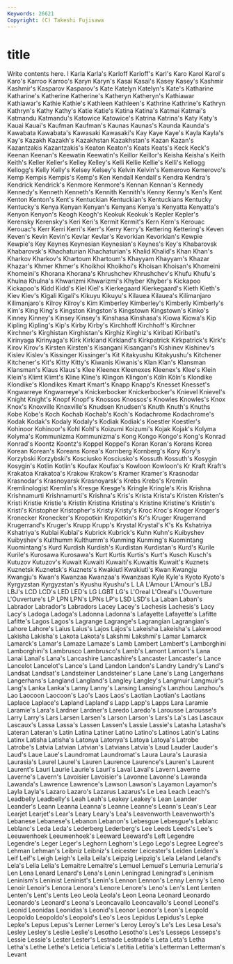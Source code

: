 ```yaml
---
Keywords: 26621 
Copyright: (C) Takeshi Fujisawa
---
```


# title

Write contents here.
l Karla Karla's Karloff Karloff's Karl's
Karo Karol Karol's Karo's Karroo Karroo's Karyn Karyn's Kasai Kasai's
Kasey Kasey's Kashmir Kashmir's Kasparov Kasparov's Kate Katelyn Katelyn's Kate's
Katharine Katharine's Katherine Katherine's Katheryn Katheryn's Kathiawar Kathiawar's Kathie Kathie's
Kathleen Kathleen's Kathrine Kathrine's Kathryn Kathryn's Kathy Kathy's Katie Katie's
Katina Katina's Katmai Katmai's Katmandu Katmandu's Katowice Katowice's Katrina Katrina's
Katy Katy's Kauai Kauai's Kaufman Kaufman's Kaunas Kaunas's Kaunda Kaunda's
Kawabata Kawabata's Kawasaki Kawasaki's Kay Kaye Kaye's Kayla Kayla's Kay's
Kazakh Kazakh's Kazakhstan Kazakhstan's Kazan Kazan's Kazantzakis Kazantzakis's Keaton Keaton's
Keats Keats's Keck Keck's Keenan Keenan's Keewatin Keewatin's Keillor Keillor's
Keisha Keisha's Keith Keith's Keller Keller's Kelley Kelley's Kelli Kellie
Kellie's Kelli's Kellogg Kellogg's Kelly Kelly's Kelsey Kelsey's Kelvin Kelvin's
Kemerovo Kemerovo's Kemp Kempis Kempis's Kemp's Ken Kendall Kendall's Kendra
Kendra's Kendrick Kendrick's Kenmore Kenmore's Kennan Kennan's Kennedy Kennedy's Kenneth
Kenneth's Kennith Kennith's Kenny Kenny's Ken's Kent Kenton Kenton's Kent's
Kentuckian Kentuckian's Kentuckians Kentucky Kentucky's Kenya Kenyan Kenyan's Kenyans Kenya's
Kenyatta Kenyatta's Kenyon Kenyon's Keogh Keogh's Keokuk Keokuk's Kepler Kepler's
Kerensky Kerensky's Keri Keri's Kermit Kermit's Kern Kern's Kerouac Kerouac's
Kerr Kerri Kerri's Kerr's Kerry Kerry's Kettering Kettering's Keven Keven's
Kevin Kevin's Kevlar Kevlar's Kevorkian Kevorkian's Kewpie Kewpie's Key Keynes
Keynesian Keynesian's Keynes's Key's Khabarovsk Khabarovsk's Khachaturian Khachaturian's Khalid Khalid's
Khan Khan's Kharkov Kharkov's Khartoum Khartoum's Khayyam Khayyam's Khazar Khazar's
Khmer Khmer's Khoikhoi Khoikhoi's Khoisan Khoisan's Khomeini Khomeini's Khorana Khorana's
Khrushchev Khrushchev's Khufu Khufu's Khulna Khulna's Khwarizmi Khwarizmi's Khyber Khyber's
Kickapoo Kickapoo's Kidd Kidd's Kiel Kiel's Kierkegaard Kierkegaard's Kieth Kieth's
Kiev Kiev's Kigali Kigali's Kikuyu Kikuyu's Kilauea Kilauea's Kilimanjaro Kilimanjaro's
Kilroy Kilroy's Kim Kimberley Kimberley's Kimberly Kimberly's Kim's King King's
Kingston Kingston's Kingstown Kingstown's Kinko's Kinney Kinney's Kinsey Kinsey's Kinshasa
Kinshasa's Kiowa Kiowa's Kip Kipling Kipling's Kip's Kirby Kirby's Kirchhoff
Kirchhoff's Kirchner Kirchner's Kirghistan Kirghistan's Kirghiz Kirghiz's Kiribati Kiribati's Kirinyaga
Kirinyaga's Kirk Kirkland Kirkland's Kirkpatrick Kirkpatrick's Kirk's Kirov Kirov's Kirsten
Kirsten's Kisangani Kisangani's Kishinev Kishinev's Kislev Kislev's Kissinger Kissinger's Kit
Kitakyushu Kitakyushu's Kitchener Kitchener's Kit's Kitty Kitty's Kiwanis Kiwanis's Klan
Klan's Klansman Klansman's Klaus Klaus's Klee Kleenex Kleenexes Kleenex's Klee's
Klein Klein's Klimt Klimt's Kline Kline's Klingon Klingon's Köln Köln's
Klondike Klondike's Klondikes Kmart Kmart's Knapp Knapp's Knesset Knesset's Kngwarreye
Kngwarreye's Knickerbocker Knickerbocker's Knievel Knievel's Knight Knight's Knopf Knopf's Knossos
Knossos's Knowles Knowles's Knox Knox's Knoxville Knoxville's Knudsen Knudsen's Knuth
Knuth's Knuths Kobe Kobe's Koch Kochab Kochab's Koch's Kodachrome Kodachrome's
Kodak Kodak's Kodaly Kodaly's Kodiak Kodiak's Koestler Koestler's Kohinoor Kohinoor's
Kohl Kohl's Koizumi Koizumi's Kojak Kojak's Kolyma Kolyma's Kommunizma Kommunizma's
Kong Kongo Kongo's Kong's Konrad Konrad's Koontz Koontz's Koppel Koppel's
Koran Koran's Korans Korea Korean Korean's Koreans Korea's Kornberg Kornberg's
Kory Kory's Korzybski Korzybski's Kosciusko Kosciusko's Kossuth Kossuth's Kosygin Kosygin's
Kotlin Kotlin's Koufax Koufax's Kowloon Kowloon's Kr Kraft Kraft's Krakatoa
Krakatoa's Krakow Krakow's Kramer Kramer's Krasnodar Krasnodar's Krasnoyarsk Krasnoyarsk's Krebs
Krebs's Kremlin Kremlinologist Kremlin's Kresge Kresge's Kringle Kringle's Kris Krishna
Krishnamurti Krishnamurti's Krishna's Kris's Krista Krista's Kristen Kristen's Kristi Kristie
Kristie's Kristin Kristina Kristina's Kristine Kristine's Kristin's Kristi's Kristopher Kristopher's
Kristy Kristy's Kroc Kroc's Kroger Kroger's Kronecker Kronecker's Kropotkin Kropotkin's
Kr's Kruger Krugerrand Krugerrand's Kruger's Krupp Krupp's Krystal Krystal's K's
Ks Kshatriya Kshatriya's Kublai Kublai's Kubrick Kubrick's Kuhn Kuhn's Kuibyshev
Kuibyshev's Kulthumm Kulthumm's Kunming Kunming's Kuomintang Kuomintang's Kurd Kurdish Kurdish's
Kurdistan Kurdistan's Kurd's Kurile Kurile's Kurosawa Kurosawa's Kurt Kurtis Kurtis's
Kurt's Kusch Kusch's Kutuzov Kutuzov's Kuwait Kuwaiti Kuwaiti's Kuwaitis Kuwait's
Kuznets Kuznetsk Kuznetsk's Kuznets's Kwakiutl Kwakiutl's Kwan Kwangju Kwangju's Kwan's
Kwanzaa Kwanzaa's Kwanzaas Kyle Kyle's Kyoto Kyoto's Kyrgyzstan Kyrgyzstan's Kyushu
Kyushu's L LA L'Amour L'Amour's LBJ LBJ's LCD LCD's LED
LED's LG LGBT LG's L'Oreal L'Oreal's L'Ouverture L'Ouverture's LP LPN
LPN's LPNs LP's LSD LSD's La Laban Laban's Labrador Labrador's
Labradors Lacey Lacey's Lachesis Lachesis's Lacy Lacy's Ladoga Ladoga's Ladonna
Ladonna's Lafayette Lafayette's Lafitte Lafitte's Lagos Lagos's Lagrange Lagrange's Lagrangian
Lagrangian's Lahore Lahore's Laius Laius's Lajos Lajos's Lakeisha Lakeisha's Lakewood
Lakisha Lakisha's Lakota Lakota's Lakshmi Lakshmi's Lamar Lamarck Lamarck's Lamar's
Lamaze Lamaze's Lamb Lambert Lambert's Lamborghini Lamborghini's Lambrusco Lambrusco's Lamb's
Lamont Lamont's Lana Lanai Lanai's Lana's Lancashire Lancashire's Lancaster Lancaster's
Lance Lancelot Lancelot's Lance's Land Landon Landon's Landry Landry's Land's
Landsat Landsat's Landsteiner Landsteiner's Lane Lane's Lang Langerhans Langerhans's Langland
Langland's Langley Langley's Langmuir Langmuir's Lang's Lanka Lanka's Lanny Lanny's
Lansing Lansing's Lanzhou Lanzhou's Lao Laocoon Laocoon's Lao's Laos Laos's
Laotian Laotian's Laotians Laplace Laplace's Lapland Lapland's Lapp Lapp's Lapps
Lara Laramie Laramie's Lara's Lardner Lardner's Laredo Laredo's Larousse Larousse's
Larry Larry's Lars Larsen Larsen's Larson Larson's Lars's La's Las
Lascaux Lascaux's Lassa Lassa's Lassen Lassen's Lassie Lassie's Latasha Latasha's
Lateran Lateran's Latin Latina Latiner Latino Latino's Latinos Latin's Latins
Latinx Latisha Latisha's Latonya Latonya's Latoya Latoya's Latrobe Latrobe's Latvia
Latvian Latvian's Latvians Latvia's Laud Lauder Lauder's Laud's Laue Laue's
Laundromat Laundromat's Laura Laura's Laurasia Laurasia's Laurel Laurel's Lauren Laurence
Laurence's Lauren's Laurent Laurent's Lauri Laurie Laurie's Lauri's Laval Laval's
Lavern Laverne Laverne's Lavern's Lavoisier Lavoisier's Lavonne Lavonne's Lawanda Lawanda's
Lawrence Lawrence's Lawson Lawson's Layamon Layamon's Layla Layla's Lazaro Lazaro's
Lazarus Lazarus's Le Lea Leach Leach's Leadbelly Leadbelly's Leah Leah's
Leakey Leakey's Lean Leander Leander's Leann Leanna Leanna's Leanne Leanne's
Leann's Lean's Lear Learjet Learjet's Lear's Leary Leary's Lea's Leavenworth
Leavenworth's Lebanese Lebanese's Lebanon Lebanon's Lebesgue Lebesgue's Leblanc Leblanc's Leda
Leda's Lederberg Lederberg's Lee Leeds Leeds's Lee's Leeuwenhoek Leeuwenhoek's Leeward
Leeward's Left Legendre Legendre's Leger Leger's Leghorn Leghorn's Lego Lego's
Legree Legree's Lehman Lehman's Leibniz Leibniz's Leicester Leicester's Leiden Leiden's
Leif Leif's Leigh Leigh's Leila Leila's Leipzig Leipzig's Lela Leland
Leland's Lela's Lelia Lelia's Lemaitre Lemaitre's Lemuel Lemuel's Lemuria Lemuria's
Len Lena Lenard Lenard's Lena's Lenin Leningrad Leningrad's Leninism Leninism's
Leninist Leninist's Lenin's Lennon Lennon's Lenny Lenny's Leno Lenoir Lenoir's
Lenora Lenora's Lenore Lenore's Leno's Len's Lent Lenten Lenten's Lent's
Lents Leo Leola Leola's Leon Leona Leonard Leonardo Leonardo's Leonard's
Leona's Leoncavallo Leoncavallo's Leonel Leonel's Leonid Leonidas Leonidas's Leonid's Leonor
Leonor's Leon's Leopold Leopoldo Leopoldo's Leopold's Leo's Leos Lepidus Lepidus's
Lepke Lepke's Lepus Lepus's Lerner Lerner's Leroy Leroy's Le's Les
Lesa Lesa's Lesley Lesley's Leslie Leslie's Lesotho Lesotho's Les's Lesseps
Lesseps's Lessie Lessie's Lester Lester's Lestrade Lestrade's Leta Leta's Letha
Letha's Lethe Lethe's Leticia Leticia's Letitia Letitia's Letterman Letterman's Levant
